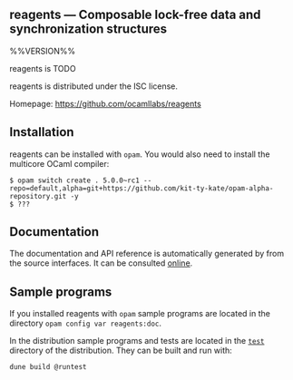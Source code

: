 reagents — Composable lock-free data and synchronization structures
-------------------------------------------------------------------------------
%%VERSION%%

reagents is TODO

reagents is distributed under the ISC license.

Homepage: https://github.com/ocamllabs/reagents

## Installation

reagents can be installed with `opam`. You would also need to install the multicore OCaml compiler:

    $ opam switch create . 5.0.0~rc1 --repo=default,alpha=git+https://github.com/kit-ty-kate/opam-alpha-repository.git -y
    $ ???

## Documentation

The documentation and API reference is automatically generated by from
the source interfaces. It can be consulted [online][doc].

[doc]: https://ocamllabs.github.io/reagents/doc

## Sample programs

If you installed reagents with `opam` sample programs are located in
the directory `opam config var reagents:doc`.

In the distribution sample programs and tests are located in the
[`test`](test) directory of the distribution. They can be built and run
with:

    dune build @runtest